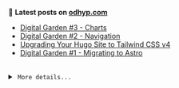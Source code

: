 📑 **Latest posts on [odhyp.com][website-url]**

<!-- BLOG-POST-LIST:START -->
- [Digital Garden #3 - Charts](https://odhyp.com/writings/digital-garden-3-charts/)
- [Digital Garden #2 - Navigation](https://odhyp.com/writings/digital-garden-2-navigation/)
- [Upgrading Your Hugo Site to Tailwind CSS v4](https://odhyp.com/writings/upgrading-your-hugo-site-to-tailwindcss-v4/)
- [Digital Garden #1 - Migrating to Astro](https://odhyp.com/writings/digital-garden-1-migrating-to-astro/)<!-- BLOG-POST-LIST:END -->

<br>

<details>
  <summary>&nbsp;<code>More details...</code></summary>
  <br>

📆 **This week in code**

<!--START_SECTION:waka-->

```bash
Total Time: 15 hrs 56 mins

MDX          11 hrs 37 mins  >>>>>>>>>>>>>>>>>>-------   72.87 %
Astro        3 hrs 27 mins   >>>>>--------------------   21.74 %
Python       20 mins         >------------------------   02.12 %
TypeScript   13 mins         -------------------------   01.46 %
JavaScript   9 mins          -------------------------   01.03 %
```

<!--END_SECTION:waka-->

![Profile Views][view-shield]
![Total Stars][stars-shield]
[![Comments][comments-shield]][comments-url]

<!-- LINKS & IMAGES -->
[website-url]: https://odhyp.com/
[view-shield]: https://komarev.com/ghpvc/?username=odhyp&color=00bba7&style=for-the-badge&abbreviated=true
[stars-shield]: https://img.shields.io/github/stars/odhyp?style=for-the-badge&label=total%20stars&color=00bba7
[comments-shield]: https://img.shields.io/github/discussions/odhyp/odhyp?style=for-the-badge&label=comments&color=00bba7
[comments-url]: https://github.com/odhyp/odhyp/discussions

</details>
